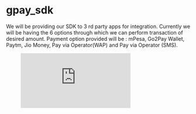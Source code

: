 # gpay_sdk
We will be providing our SDK to 3 rd party apps for integration. Currently we will be having the 6 options through which we can perform transaction of desired amount. Payment option provided will be : mPesa, Go2Pay Wallet, Paytm, Jio Money, Pay via Operator(WAP) and Pay via Operator (SMS).

<figure class="video_container">
  <iframe src="https://www.youtube.com/embed/enMumwvLAug" frameborder="0" allowfullscreen="true"> </iframe>
  </figure>
